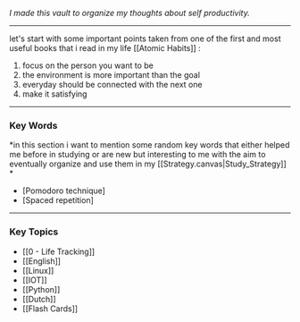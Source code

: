 *I made this vault to organize my thoughts about self productivity.*
___

let's start with some important points taken from one of the first and most useful books that i read in my life [[Atomic Habits]] :

1. focus on the person you want to be
2. the environment is more important than the goal
3. everyday should be connected with the next one
4. make it satisfying
___
### Key Words

*in this section i want to mention some random key words that either helped me before in studying or are new but interesting to me with the aim to eventually organize and use them in my [[Strategy.canvas|Study_Strategy]] *

- [Pomodoro technique]
- [Spaced repetition]
---
### Key Topics

- [[0 - Life Tracking]]
- [[English]]
- [[Linux]]
-  [[IOT]]
- [[Python]]
- [[Dutch]]
- [[Flash Cards]]





















